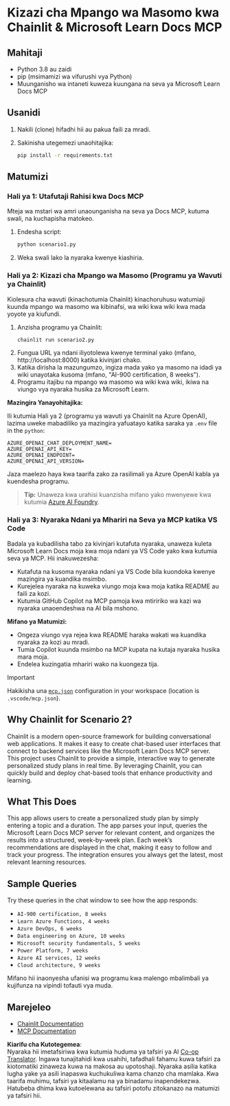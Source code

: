 <!--
CO_OP_TRANSLATOR_METADATA:
{
  "original_hash": "a05fb941810e539147fec53aaadbb6fd",
  "translation_date": "2025-06-21T14:31:59+00:00",
  "source_file": "09-CaseStudy/docs-mcp/solution/python/README.md",
  "language_code": "sw"
}
-->
# Kizazi cha Mpango wa Masomo kwa Chainlit & Microsoft Learn Docs MCP

## Mahitaji

- Python 3.8 au zaidi
- pip (msimamizi wa vifurushi vya Python)
- Muunganisho wa intaneti kuweza kuungana na seva ya Microsoft Learn Docs MCP

## Usanidi

1. Nakili (clone) hifadhi hii au pakua faili za mradi.
2. Sakinisha utegemezi unaohitajika:

   ```bash
   pip install -r requirements.txt
   ```

## Matumizi

### Hali ya 1: Utafutaji Rahisi kwa Docs MCP  
Mteja wa mstari wa amri unaounganisha na seva ya Docs MCP, kutuma swali, na kuchapisha matokeo.

1. Endesha script:  
   ```bash
   python scenario1.py
   ```  
2. Weka swali lako la nyaraka kwenye kiashiria.

### Hali ya 2: Kizazi cha Mpango wa Masomo (Programu ya Wavuti ya Chainlit)  
Kiolesura cha wavuti (kinachotumia Chainlit) kinachoruhusu watumiaji kuunda mpango wa masomo wa kibinafsi, wa wiki kwa wiki kwa mada yoyote ya kiufundi.

1. Anzisha programu ya Chainlit:  
   ```bash
   chainlit run scenario2.py
   ```  
2. Fungua URL ya ndani iliyotolewa kwenye terminal yako (mfano, http://localhost:8000) katika kivinjari chako.  
3. Katika dirisha la mazungumzo, ingiza mada yako ya masomo na idadi ya wiki unayotaka kusoma (mfano, "AI-900 certification, 8 weeks").  
4. Programu itajibu na mpango wa masomo wa wiki kwa wiki, ikiwa na viungo vya nyaraka husika za Microsoft Learn.

**Mazingira Yanayohitajika:**  

Ili kutumia Hali ya 2 (programu ya wavuti ya Chainlit na Azure OpenAI), lazima uweke mabadiliko ya mazingira yafuatayo katika saraka ya `.env` file in the `python`:

```
AZURE_OPENAI_CHAT_DEPLOYMENT_NAME=
AZURE_OPENAI_API_KEY=
AZURE_OPENAI_ENDPOINT=
AZURE_OPENAI_API_VERSION=
```

Jaza maelezo haya kwa taarifa zako za rasilimali ya Azure OpenAI kabla ya kuendesha programu.

> **Tip:** Unaweza kwa urahisi kuanzisha mifano yako mwenyewe kwa kutumia [Azure AI Foundry](https://ai.azure.com/).

### Hali ya 3: Nyaraka Ndani ya Mhariri na Seva ya MCP katika VS Code

Badala ya kubadilisha tabo za kivinjari kutafuta nyaraka, unaweza kuleta Microsoft Learn Docs moja kwa moja ndani ya VS Code yako kwa kutumia seva ya MCP. Hii inakuwezesha:  
- Kutafuta na kusoma nyaraka ndani ya VS Code bila kuondoka kwenye mazingira ya kuandika msimbo.  
- Kurejelea nyaraka na kuweka viungo moja kwa moja katika README au faili za kozi.  
- Kutumia GitHub Copilot na MCP pamoja kwa mtiririko wa kazi wa nyaraka unaoendeshwa na AI bila mshono.

**Mifano ya Matumizi:**  
- Ongeza viungo vya rejea kwa README haraka wakati wa kuandika nyaraka za kozi au mradi.  
- Tumia Copilot kuunda msimbo na MCP kupata na kutaja nyaraka husika mara moja.  
- Endelea kuzingatia mhariri wako na kuongeza tija.

> [!IMPORTANT]  
> Hakikisha una [`mcp.json`](../../../../../../09-CaseStudy/docs-mcp/solution/scenario3/mcp.json) configuration in your workspace (location is `.vscode/mcp.json`).

## Why Chainlit for Scenario 2?

Chainlit is a modern open-source framework for building conversational web applications. It makes it easy to create chat-based user interfaces that connect to backend services like the Microsoft Learn Docs MCP server. This project uses Chainlit to provide a simple, interactive way to generate personalized study plans in real time. By leveraging Chainlit, you can quickly build and deploy chat-based tools that enhance productivity and learning.

## What This Does

This app allows users to create a personalized study plan by simply entering a topic and a duration. The app parses your input, queries the Microsoft Learn Docs MCP server for relevant content, and organizes the results into a structured, week-by-week plan. Each week’s recommendations are displayed in the chat, making it easy to follow and track your progress. The integration ensures you always get the latest, most relevant learning resources.

## Sample Queries

Try these queries in the chat window to see how the app responds:

- `AI-900 certification, 8 weeks`
- `Learn Azure Functions, 4 weeks`
- `Azure DevOps, 6 weeks`
- `Data engineering on Azure, 10 weeks`
- `Microsoft security fundamentals, 5 weeks`
- `Power Platform, 7 weeks`
- `Azure AI services, 12 weeks`
- `Cloud architecture, 9 weeks`

Mifano hii inaonyesha ufanisi wa programu kwa malengo mbalimbali ya kujifunza na vipindi tofauti vya muda.

## Marejeleo

- [Chainlit Documentation](https://docs.chainlit.io/)  
- [MCP Documentation](https://github.com/MicrosoftDocs/mcp)

**Kiarifu cha Kutotegemea**:  
Nyaraka hii imetafsiriwa kwa kutumia huduma ya tafsiri ya AI [Co-op Translator](https://github.com/Azure/co-op-translator). Ingawa tunajitahidi kwa usahihi, tafadhali fahamu kuwa tafsiri za kiotomatiki zinaweza kuwa na makosa au upotoshaji. Nyaraka asilia katika lugha yake ya asili inapaswa kuchukuliwa kama chanzo cha mamlaka. Kwa taarifa muhimu, tafsiri ya kitaalamu na ya binadamu inapendekezwa. Hatubeba dhima kwa kutoelewana au tafsiri potofu zitokanazo na matumizi ya tafsiri hii.